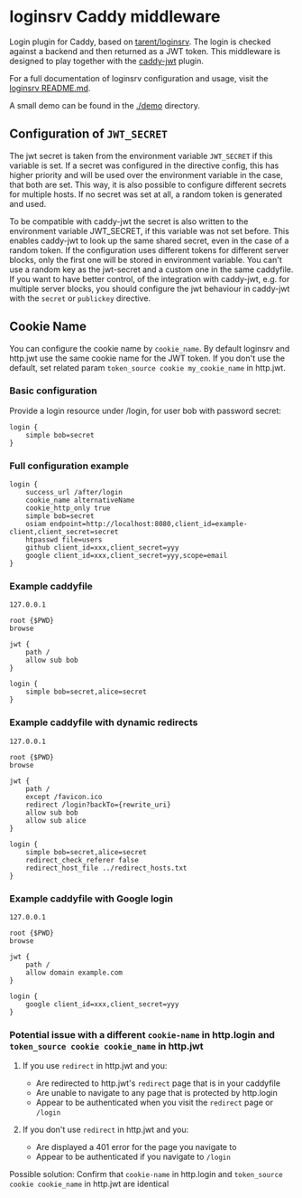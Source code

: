 # loginsrv Caddy middleware

Login plugin for Caddy, based on [tarent/loginsrv](https://github.com/tarent/loginsrv).
The login is checked against a backend and then returned as a JWT token.
This middleware is designed to play together with the [caddy-jwt](https://github.com/BTBurke/caddy-jwt) plugin.

For a full documentation of loginsrv configuration and usage, visit the [loginsrv README.md](https://github.com/tarent/loginsrv).

A small demo can be found in the [./demo](https://github.com/tarent/loginsrv/tree/master/caddy/demo) directory.

## Configuration of `JWT_SECRET`
The jwt secret is taken from the environment variable `JWT_SECRET` if this variable is set.
If a secret was configured in the directive config, this has higher priority and will be used over the environment variable in the case,
that both are set. This way, it is also possible to configure different secrets for multiple hosts. If no secret was set at all,
a random token is generated and used.

To be compatible with caddy-jwt the secret is also written to the environment variable JWT_SECRET, if this variable was not set before.
This enables caddy-jwt to look up the same shared secret, even in the case of a random token. If the configuration uses different tokens
for different server blocks, only the first one will be stored in environment variable. You can't use a random key as the jwt-secret
and a custom one in the same caddyfile. If you want to have better control, of the integration with caddy-jwt, e.g. for multiple server blocks,
you should configure the jwt behaviour in caddy-jwt with the `secret` or `publickey` directive.

## Cookie Name
You can configure the cookie name by `cookie_name`. By default loginsrv and http.jwt use the same cookie name for the JWT token. 
If you don't use the default, set related param `token_source cookie my_cookie_name` in http.jwt.

### Basic configuration
Provide a login resource under /login, for user bob with password secret:
```
login {
    simple bob=secret
}
```

### Full configuration example
```
login {
    success_url /after/login
    cookie_name alternativeName
    cookie_http_only true
    simple bob=secret
    osiam endpoint=http://localhost:8080,client_id=example-client,client_secret=secret
    htpasswd file=users
    github client_id=xxx,client_secret=yyy
    google client_id=xxx,client_secret=yyy,scope=email
}
```

### Example caddyfile
```
127.0.0.1

root {$PWD}
browse

jwt {
    path /
    allow sub bob
}

login {
    simple bob=secret,alice=secret
}
```

### Example caddyfile with dynamic redirects
```
127.0.0.1

root {$PWD}
browse

jwt {
    path /
    except /favicon.ico
    redirect /login?backTo={rewrite_uri}
    allow sub bob
    allow sub alice
}

login {
    simple bob=secret,alice=secret
    redirect_check_referer false
    redirect_host_file ../redirect_hosts.txt
}
```

### Example caddyfile with Google login

```
127.0.0.1

root {$PWD}
browse

jwt {
    path /
    allow domain example.com
}

login {
    google client_id=xxx,client_secret=yyy
}
```

### Potential issue with a different `cookie-name` in http.login and `token_source cookie cookie_name` in http.jwt

1. If you use `redirect` in http.jwt and you:
   * Are redirected to http.jwt's `redirect` page that is in your caddyfile
   * Are unable to navigate to any page that is protected by http.login
   * Appear to be authenticated when you visit the `redirect` page or `/login`

2. If you don't use `redirect` in http.jwt and you:
   * Are displayed a 401 error for the page you navigate to
   * Appear to be authenticated if you navigate to `/login`

Possible solution:
Confirm that `cookie-name` in http.login and `token_source cookie cookie_name` in http.jwt are identical